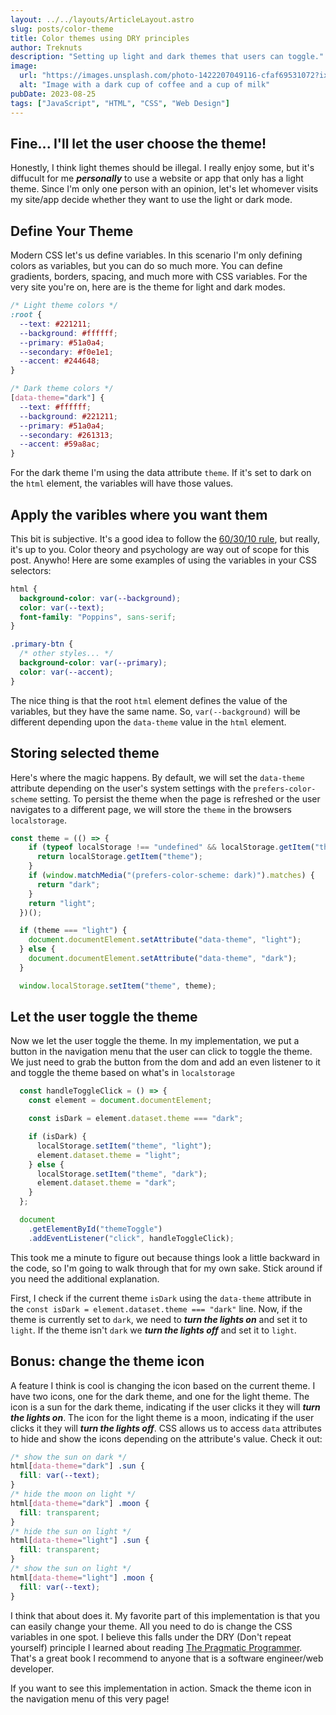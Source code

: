 ```yaml
---
layout: ../../layouts/ArticleLayout.astro
slug: posts/color-theme
title: Color themes using DRY principles
author: Treknuts
description: "Setting up light and dark themes that users can toggle."
image:
  url: "https://images.unsplash.com/photo-1422207049116-cfaf69531072?ixlib=rb-4.0.3&ixid=M3wxMjA3fDB8MHxzZWFyY2h8M3x8eWluJTIwYW5kJTIweWFuZ3xlbnwwfHwwfHx8MA%3D%3D&auto=format&fit=crop&w=500&q=60"
  alt: "Image with a dark cup of coffee and a cup of milk"
pubDate: 2023-08-25
tags: ["JavaScript", "HTML", "CSS", "Web Design"]
---
```


## Fine... I'll let the user choose the theme!

Honestly, I think light themes should be illegal. I really enjoy some, but it's diffucult for me ***personally*** to use a website or app that only has a light theme. Since I'm only one person with an opinion, let's let whomever visits my site/app decide whether they want to use the light or dark mode.

## Define Your Theme

Modern CSS let's us define variables. In this scenario I'm only defining colors as variables, but you can do so much more. You can define gradients, borders, spacing, and much more with CSS variables. For the very site you're on, here are is the theme for light and dark modes.

```css
/* Light theme colors */
:root {
  --text: #221211;
  --background: #ffffff;
  --primary: #51a0a4;
  --secondary: #f0e1e1;
  --accent: #244648;
}

/* Dark theme colors */
[data-theme="dark"] {
  --text: #ffffff;
  --background: #221211;
  --primary: #51a0a4;
  --secondary: #261313;
  --accent: #59a8ac;
}
```

For the dark theme I'm using the data attribute `theme`. If it's set to dark on the `html` element, the variables will have those values.

## Apply the varibles where you want them

This bit is subjective. It's a good idea to follow the [60/30/10 rule](https://www.youtube.com/watch?v=UWwNIMHFdW4&t=139s), but really, it's up to you. Color theory and psychology are way out of scope for this post. Anywho! Here are some examples of using the variables in your CSS selectors:

```css
html {
  background-color: var(--background);
  color: var(--text);
  font-family: "Poppins", sans-serif;
}

.primary-btn {
  /* other styles... */
  background-color: var(--primary);
  color: var(--accent);
}
```

The nice thing is that the root `html` element defines the value of the variables, but they have the same name. So, `var(--background)` will be different depending upon the `data-theme` value in the `html` element.

## Storing selected theme

Here's where the magic happens. By default, we will set the `data-theme` attribute depending on the user's system settings with the `prefers-color-scheme` setting. To persist the theme when the page is refreshed or the user navigates to a different page, we will store the `theme` in the browsers `localstorage`.

```javascript
const theme = (() => {
    if (typeof localStorage !== "undefined" && localStorage.getItem("theme")) {
      return localStorage.getItem("theme");
    }
    if (window.matchMedia("(prefers-color-scheme: dark)").matches) {
      return "dark";
    }
    return "light";
  })();

  if (theme === "light") {
    document.documentElement.setAttribute("data-theme", "light");
  } else {
    document.documentElement.setAttribute("data-theme", "dark");
  }

  window.localStorage.setItem("theme", theme);
```

## Let the user toggle the theme

Now we let the user toggle the theme. In my implementation, we put a button in the navigation menu that the user can click to toggle the theme. We just need to grab the button from the dom and add an even listener to it and toggle the theme based on what's in `localstorage`

```javascript
  const handleToggleClick = () => {
    const element = document.documentElement;

    const isDark = element.dataset.theme === "dark";

    if (isDark) {
      localStorage.setItem("theme", "light");
      element.dataset.theme = "light";
    } else {
      localStorage.setItem("theme", "dark");
      element.dataset.theme = "dark";
    }
  };

  document
    .getElementById("themeToggle")
    .addEventListener("click", handleToggleClick);
```

This took me a minute to figure out because things look a little backward in the code, so I'm going to walk through that for my own sake. Stick around if you need the additional explanation.

First, I check if the current theme `isDark` using the `data-theme` attribute in the `const isDark = element.dataset.theme === "dark"` line. Now, if the theme is currently set to `dark`, we need to ***turn the lights on*** and set it to `light`. If the theme isn't `dark` we ***turn the lights off*** and set it to `light`.

## **Bonus**: change the theme icon

A feature I think is cool is changing the icon based on the current theme. I have two icons, one for the dark theme, and one for the light theme. The icon is a sun for the dark theme, indicating if the user clicks it they will ***turn the lights on***. The icon for the light theme is a moon, indicating if the user clicks it they will ***turn the lights off***. CSS allows us to access `data` attributes to hide and show the icons depending on the attribute's value. Check it out:

```css
/* show the sun on dark */
html[data-theme="dark"] .sun {
  fill: var(--text);
}
/* hide the moon on light */
html[data-theme="dark"] .moon {
  fill: transparent;
}
/* hide the sun on light */
html[data-theme="light"] .sun {
  fill: transparent;
}
/* show the sun on light */
html[data-theme="light"] .moon {
  fill: var(--text);
}
```

I think that about does it. My favorite part of this implementation is that you can easily change your theme. All you need to do is change the CSS variables in one spot. I believe this falls under the DRY (Don't repeat yourself) principle I learned about reading [The Pragmatic Programmer](https://www.amazon.com/Pragmatic-Programmer-journey-mastery-Anniversary/). That's a great book I recommend to anyone that is a software engineer/web developer.

If you want to see this implementation in action. Smack the theme icon in the navigation menu of this very page!